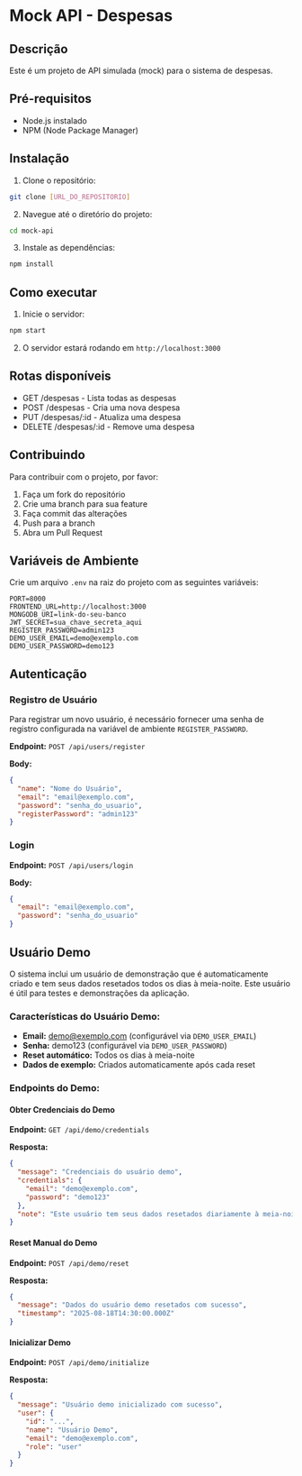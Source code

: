 # Mock API - Despesas

## Descrição
Este é um projeto de API simulada (mock) para o sistema de despesas.

## Pré-requisitos
- Node.js instalado
- NPM (Node Package Manager)

## Instalação

1. Clone o repositório:
```bash
git clone [URL_DO_REPOSITORIO]
```

2. Navegue até o diretório do projeto:
```bash
cd mock-api
```

3. Instale as dependências:
```bash
npm install
```

## Como executar

1. Inicie o servidor:
```bash
npm start
```

2. O servidor estará rodando em `http://localhost:3000`

## Rotas disponíveis
- GET /despesas - Lista todas as despesas
- POST /despesas - Cria uma nova despesa
- PUT /despesas/:id - Atualiza uma despesa
- DELETE /despesas/:id - Remove uma despesa

## Contribuindo
Para contribuir com o projeto, por favor:
1. Faça um fork do repositório
2. Crie uma branch para sua feature
3. Faça commit das alterações
4. Push para a branch
5. Abra um Pull Request

## Variáveis de Ambiente

Crie um arquivo `.env` na raiz do projeto com as seguintes variáveis:

```env
PORT=8000
FRONTEND_URL=http://localhost:3000
MONGODB_URI=link-do-seu-banco
JWT_SECRET=sua_chave_secreta_aqui
REGISTER_PASSWORD=admin123
DEMO_USER_EMAIL=demo@exemplo.com
DEMO_USER_PASSWORD=demo123
```

## Autenticação

### Registro de Usuário
Para registrar um novo usuário, é necessário fornecer uma senha de registro configurada na variável de ambiente `REGISTER_PASSWORD`. 

**Endpoint:** `POST /api/users/register`

**Body:**
```json
{
  "name": "Nome do Usuário",
  "email": "email@exemplo.com",
  "password": "senha_do_usuario",
  "registerPassword": "admin123"
}
```

### Login
**Endpoint:** `POST /api/users/login`

**Body:**
```json
{
  "email": "email@exemplo.com",
  "password": "senha_do_usuario"
}
```

## Usuário Demo

O sistema inclui um usuário de demonstração que é automaticamente criado e tem seus dados resetados todos os dias à meia-noite. Este usuário é útil para testes e demonstrações da aplicação.

### Características do Usuário Demo:
- **Email:** demo@exemplo.com (configurável via `DEMO_USER_EMAIL`)
- **Senha:** demo123 (configurável via `DEMO_USER_PASSWORD`)
- **Reset automático:** Todos os dias à meia-noite
- **Dados de exemplo:** Criados automaticamente após cada reset

### Endpoints do Demo:

#### Obter Credenciais do Demo
**Endpoint:** `GET /api/demo/credentials`

**Resposta:**
```json
{
  "message": "Credenciais do usuário demo",
  "credentials": {
    "email": "demo@exemplo.com",
    "password": "demo123"
  },
  "note": "Este usuário tem seus dados resetados diariamente à meia-noite"
}
```

#### Reset Manual do Demo
**Endpoint:** `POST /api/demo/reset`

**Resposta:**
```json
{
  "message": "Dados do usuário demo resetados com sucesso",
  "timestamp": "2025-08-18T14:30:00.000Z"
}
```

#### Inicializar Demo
**Endpoint:** `POST /api/demo/initialize`

**Resposta:**
```json
{
  "message": "Usuário demo inicializado com sucesso",
  "user": {
    "id": "...",
    "name": "Usuário Demo",
    "email": "demo@exemplo.com",
    "role": "user"
  }
}
```
